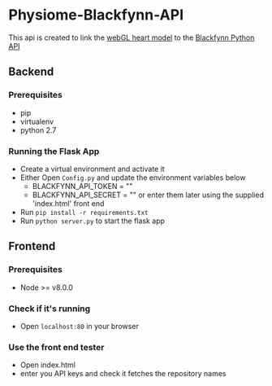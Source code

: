 # Physiome-Blackfynn-API
This api is created to link the [webGL heart model](https://github.com/Tehsurfer/MPB) to the [Blackfynn Python API](https://github.com/Blackfynn/blackfynn-python)

## Backend

### Prerequisites
- pip
- virtualenv
- python 2.7

### Running the Flask App
- Create a virtual environment and activate it
- Either Open `Config.py` and update the environment variables below
  - BLACKFYNN_API_TOKEN = ""
  - BLACKFYNN_API_SECRET = ""
  or enter them later using the supplied 'index.html' front end
- Run `pip install -r requirements.txt`
- Run `python server.py` to start the flask app

## Frontend

### Prerequisites
- Node >= v8.0.0

### Check if it's running 
- Open `localhost:80` in your browser

### Use the front end tester
- Open index.html
- enter you API keys and check it fetches the repository names


